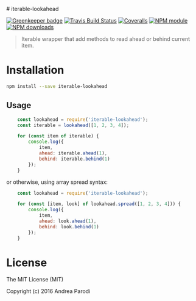 # iterable-lookahead

[![Greenkeeper badge](https://badges.greenkeeper.io/parro-it/iterable-lookahead.svg)](https://greenkeeper.io/)
[![Travis Build Status](https://img.shields.io/travis/parro-it/iterable-lookahead.svg)](http://travis-ci.org/parro-it/iterable-lookahead)
[![Coveralls](https://img.shields.io/coveralls/parro-it/iterable-lookahead.svg?maxAge=2592000)](https://coveralls.io/github/parro-it/iterable-lookahead)
[![NPM module](https://img.shields.io/npm/v/iterable-lookahead.svg)](https://npmjs.org/package/iterable-lookahead)
[![NPM downloads](https://img.shields.io/npm/dt/iterable-lookahead.svg)](https://npmjs.org/package/iterable-lookahead)

> Iterable wrapper that add methods to read ahead or behind current item.



# Installation

```bash
npm install --save iterable-lookahead
```

## Usage

```js
	const lookahead = require('iterable-lookahead');
	const iterable = lookahead([1, 2, 3, 4]);

	for (const item of iterable) {
		console.log({
			item,
			ahead: iterable.ahead(1),
			behind: iterable.behind(1)
		});
	}

```

or otherwise, using array spread syntax:

```js
	const lookahead = require('iterable-lookahead');

	for (const [item, look] of lookahead.spread([1, 2, 3, 4])) {
		console.log({
			item,
			ahead: look.ahead(1),
			behind: look.behind(1)
		});
	}

```

# License

The MIT License (MIT)

Copyright (c) 2016 Andrea Parodi
